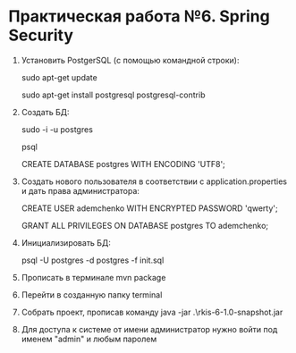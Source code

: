 # Практическая работа №6. Spring Security

1. Установить PostgerSQL (с помощью командной строки):

   sudo apt-get update

   sudo apt-get install postgresql postgresql-contrib

2. Создать БД:

   sudo -i -u postgres

   psql

   CREATE DATABASE postgres WITH ENCODING 'UTF8';

3. Создать нового пользователя в соответствии с application.properties и дать права администратора:

   CREATE USER ademchenko WITH ENCRYPTED PASSWORD 'qwerty';

   GRANT ALL PRIVILEGES ON DATABASE postgres TO ademchenko;

5. Инициализировать БД:

   psql -U postgres -d postgres -f init.sql

6. Прописать в терминале mvn package

7. Перейти в созданную папку terminal

8. Собрать проект, прописав команду java -jar .\rkis-6-1.0-snapshot.jar
9. Для доступа к системе от имени администратор нужно войти под именем "admin" и любым паролем
